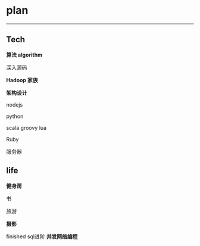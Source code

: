 # plan

---

## Tech

**算法 algorithm**

深入源码

**Hadoop 家族**

**架构设计**

nodejs

python

scala groovy lua 

Ruby

服务器


## life

**健身房**

书

旅游

**摄影**




finished
sql进阶
**并发网络编程**

